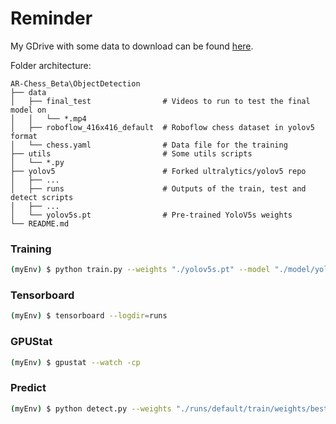 
# Reminder

My GDrive with some data to download can be found [here](https://drive.google.com/drive/folders/18ZITzda-ByP9Mnxt3nFNfxxfl260T9S1?usp=sharing).

Folder architecture:
```
AR-Chess_Beta\ObjectDetection
├── data
│   ├── final_test                # Videos to run to test the final model on
│   │   └── *.mp4
│   ├── roboflow_416x416_default  # Roboflow chess dataset in yolov5 format
│   └── chess.yaml                # Data file for the training
├── utils                         # Some utils scripts
│   └── *.py
├── yolov5                        # Forked ultralytics/yolov5 repo
│   ├── ...
│   ├── runs                      # Outputs of the train, test and detect scripts
│   ├── ...
│   └── yolov5s.pt                # Pre-trained YoloV5s weights
└── README.md

```

### Training

```bash
(myEnv) $ python train.py --weights "./yolov5s.pt" --model "./model/yolov5s.yaml" --data "../data/chess.yaml" 
```

### Tensorboard

```bash
(myEnv) $ tensorboard --logdir=runs
```

### GPUStat

```bash
(myEnv) $ gpustat --watch -cp
```

### Predict

```bash
(myEnv) $ python detect.py --weights "./runs/default/train/weights/best.pt" --source "../data/final_test/shortest_game_magnus_cropped.mp4"
```
